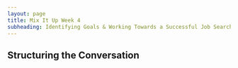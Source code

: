 ```yaml
---
layout: page
title: Mix It Up Week 4
subheading: Identifying Goals & Working Towards a Successful Job Search
---
```


## Structuring the Conversation
